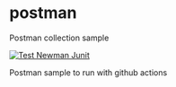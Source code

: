 # postman
Postman collection sample

[![Test Newman Junit](https://github.com/apis3445/postman/actions/workflows/junit.yml/badge.svg)](https://github.com/apis3445/postman/actions/workflows/junit.yml)

Postman sample to run with github actions

